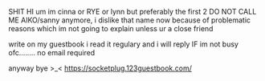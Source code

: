 SHIT HI um
im cinna or RYE or lynn but preferably the first 2
DO NOT CALL ME AIKO/sanny anymore, i dislike that name now because of problematic reasons which im not going to explain unless ur a close friend


write on my guestbook i read it regulary and i will reply IF im not busy ofc........
no email required

anyway bye >_<
https://socketplug.123guestbook.com/
